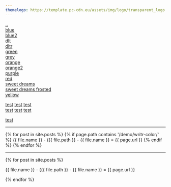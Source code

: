 ```yaml
---
themelogo: https://template.pc-cdn.eu/assets/img/logo/transparent_logo.png
---
```

[..](https://pc-cdn-template.pc-tests.cf/demo/)  
[blue](blue.html)  
[blue2](blue2.html)  
[dlt](dlt.html)  
[dltr](dltr.html)  
[green](green.html)  
[grey](grey.html)  
[orange](orange.html)  
[orange2](orange2.html)  
[purple](purple.html)  
[red](red.html)  
[sweet dreams](sweetdreams.html)  
[sweet dreams frosted](sweetdreamsfrosted.html)  
[yellow](yellow.html)  

[test](test.html)
[test](test.html)
[test](test.html)  
[test](test.html)
[test](test.html)
[test](test.html)

[test](test.html)


---

{% for post in site.posts %}
  {% if page.path contains '/demo/writr-color/' %} 
   {{ file.name }} - ({{ file.path }} - {{ file.name }} = {{ page.url }}
  {% endif %}
{% endfor %}

---

{% for post in site.posts %}
  
{{ file.name }} - ({{ file.path }} - {{ file.name }} = {{ page.url }}
  
{% endfor %}
